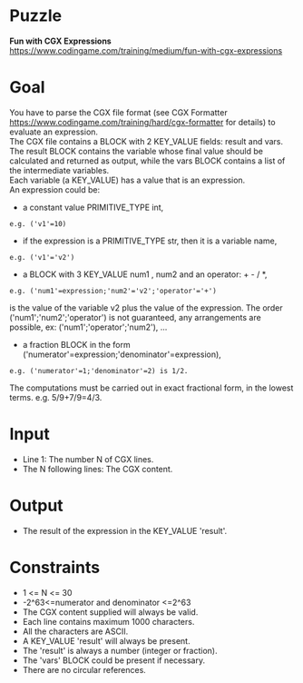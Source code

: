 # Puzzle
**Fun with CGX Expressions** https://www.codingame.com/training/medium/fun-with-cgx-expressions

# Goal
You have to parse the CGX file format (see CGX Formatter https://www.codingame.com/training/hard/cgx-formatter for details) to evaluate an expression.  
The CGX file contains a BLOCK with 2 KEY_VALUE fields: result and vars.  
The result BLOCK contains the variable whose final value should be calculated and returned as output, while the vars BLOCK contains a list of the intermediate variables.  
Each variable (a KEY_VALUE) has a value that is an expression.  
An expression could be:  
- a constant value PRIMITIVE_TYPE int,
```
e.g. ('v1'=10)
```
- if the expression is a PRIMITIVE_TYPE str, then it is a variable name,
```
e.g. ('v1'='v2')
```
- a BLOCK with 3 KEY_VALUE num1 , num2 and an operator: + - / *,
```
e.g. ('num1'=expression;'num2'='v2';'operator'='+') 
```
is the value of the variable v2 plus the value of the expression.
The order ('num1';'num2';'operator') is not guaranteed, any arrangements are possible, ex: ('num1';'operator';'num2'), ...

- a fraction BLOCK in the form ('numerator'=expression;'denominator'=expression),
```
e.g. ('numerator'=1;'denominator'=2) is 1/2.
```

The computations must be carried out in exact fractional form, in the lowest terms. e.g. 5/9+7/9=4/3.

# Input
* Line 1: The number N of CGX lines.
* The N following lines: The CGX content.

# Output
* The result of the expression in the KEY_VALUE 'result'.

# Constraints
* 1 <= N <= 30
* -2^63<=numerator and denominator <=2^63
* The CGX content supplied will always be valid.
* Each line contains maximum 1000 characters.
* All the characters are ASCII.
* A KEY_VALUE 'result' will always be present.
* The 'result' is always a number (integer or fraction).
* The 'vars' BLOCK could be present if necessary.
* There are no circular references.
